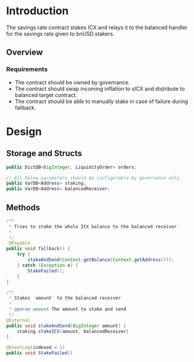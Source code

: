 # Introduction
The savings rate contract stakes ICX and relays it to the balanced handler for the savings rate given to bnUSD stakers.
## Overview

### Requirements
* The contract should be owned by governance.
* The contract should swap incoming inflation to sICX and distribute to balanced target contract.
* The contract should be able to manually stake in case of failure during fallback.

# Design

## Storage and Structs
```java
public DictDB<BigInteger, LiquidityOrder> orders;

// All below parameters should be configurable by governance only.
public VarDB<Address> staking;
public VarDB<Address> balancedReceiver;

```

## Methods

```java
/**
 * Tries to stake the whole ICX balance to the balanced receiver
 *
 */
 @Payable
public void fallback() {
    try {
        stakeAndSend(Context.getBalance(Context.getAddress()));
    } catch (Exception e) {
        StakeFailed();
    }
}
```

```java
/**
 * Stakes 'amount' to the balanced receiver
 *
 * @param amount The amount to stake and send
 */
@External
public void stakeAndSend(BigInteger amount) {
    staking.stakeICX(amount, balancedReceiver)
}
```


```java
@EventLog(indexed = 1)
public void StakeFailed()
```

